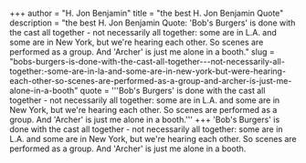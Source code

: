 +++
author = "H. Jon Benjamin"
title = "the best H. Jon Benjamin Quote"
description = "the best H. Jon Benjamin Quote: 'Bob's Burgers' is done with the cast all together - not necessarily all together: some are in L.A. and some are in New York, but we're hearing each other. So scenes are performed as a group. And 'Archer' is just me alone in a booth."
slug = "bobs-burgers-is-done-with-the-cast-all-together---not-necessarily-all-together:-some-are-in-la-and-some-are-in-new-york-but-were-hearing-each-other-so-scenes-are-performed-as-a-group-and-archer-is-just-me-alone-in-a-booth"
quote = '''Bob's Burgers' is done with the cast all together - not necessarily all together: some are in L.A. and some are in New York, but we're hearing each other. So scenes are performed as a group. And 'Archer' is just me alone in a booth.'''
+++
'Bob's Burgers' is done with the cast all together - not necessarily all together: some are in L.A. and some are in New York, but we're hearing each other. So scenes are performed as a group. And 'Archer' is just me alone in a booth.
